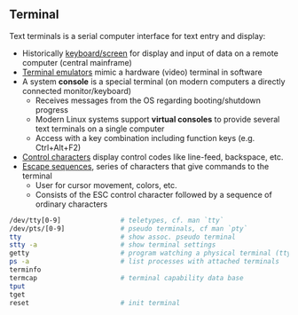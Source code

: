 
## Terminal

Text terminals is a serial computer interface for text entry and display:

* Historically [keyboard/screen][tm] for display and input of data on a remote computer (central mainframe)
* [Terminal emulators][te] mimic a hardware (video) terminal in software
* A system **console** is a special terminal (on modern computers a directly connected monitor/keyboard)
  - Receives messages from the OS regarding booting/shutdown progress
  - Modern Linux systems support **virtual consoles** to provide several text terminals on a single computer
  - Access with a key combination including function keys (e.g. Ctrl+Alt+F2)
* [Control characters][cc] display control codes like line-feed, backspace, etc.
* [Escape sequences][es], series of characters that give commands to the terminal
  - User for cursor movement, colors, etc.
  - Consists of the ESC control character followed by a sequence of ordinary characters

```bash
/dev/tty[0-9]               # teletypes, cf. man `tty`
/dev/pts/[0-9]              # pseudo terminals, cf man `pty`
tty                         # show assoc. pseudo terminal
stty -a                     # show terminal settings
getty                       # program watching a physical terminal (tty) port
ps -a                       # list processes with attached terminals
terminfo 
termcap                     # terminal capability data base
tput
tget
reset                       # init terminal
```

[cc]: https://en.m.wikipedia.org/wiki/Control_character
[es]: https://en.m.wikipedia.org/wiki/Escape_sequence
[te]: https://en.wikipedia.org/wiki/Terminal_emulator
[tm]: https://en.m.wikipedia.org/wiki/Computer_terminal
